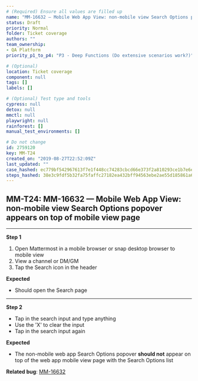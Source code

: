 ```yaml
---
# (Required) Ensure all values are filled up
name: "MM-16632 — Mobile Web App View: non-mobile view Search Options popover appears on top of mobile view page"
status: Draft
priority: Normal
folder: Ticket coverage
authors: ""
team_ownership: 
- QA Platform
priority_p1_to_p4: "P3 - Deep Functions (Do extensive scenarios work?)"

# (Optional)
location: Ticket coverage
component: null
tags: []
labels: []

# (Optional) Test type and tools
cypress: null
detox: null
mmctl: null
playwright: null
rainforest: []
manual_test_environments: []

# Do not change
id: 2759120
key: MM-T24
created_on: "2019-08-27T22:52:09Z"
last_updated: ""
case_hashed: ec779bf542967613f7e1f448cc74283cbcd66e373f2a810293ce1b7e6e9b91879dce3b95bc3ccf4fe6c76e29fcae9000
steps_hashed: 38e3c9fdf5b32fa75faffc27182ea432bff94563ebe2ae55d185861a62f13657a95b93c790d10bb0f1205b8b129c12f2
---
```


<!-- (Auto-generated) Based on frontmatter's "key" and "name" -->

## MM-T24: MM-16632 — Mobile Web App View: non-mobile view Search Options popover appears on top of mobile view page

---

**Step 1**

1. Open Mattermost in a mobile browser or snap desktop browser to mobile view
2. View a channel or DM/GM
3. Tap the Search icon in the header

**Expected**

- Should open the Search page

---

**Step 2**

- Tap in the search input and type anything
- Use the 'X' to clear the input
- Tap in the search input again

**Expected**

- The non-mobile web app Search Options popover **should not** appear on top of the web app mobile view page with the Search Options list

**Related bug**: [MM-16632](https://mattermost.atlassian.net/browse/MM-16632)

